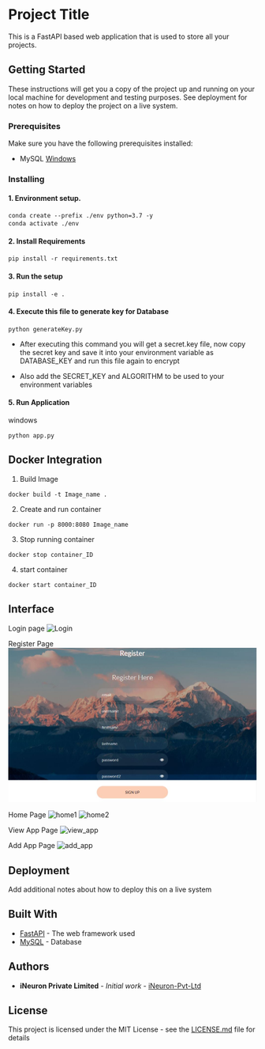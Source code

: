 # Project Title

This is a FastAPI based web application that is used to store all your projects.

## Getting Started

These instructions will get you a copy of the project up and running on your local machine for development and testing purposes. See deployment for notes on how to deploy the project on a live system.

### Prerequisites

Make sure you have the following prerequisites installed:
- MySQL [Windows](https://dev.mysql.com/downloads/windows/installer/8.0.html)


### Installing

#### 1. Environment setup.
```commandline
conda create --prefix ./env python=3.7 -y
conda activate ./env
```

#### 2. Install Requirements
```commandline
pip install -r requirements.txt
```

#### 3. Run the setup
```commandline
pip install -e .
```
#### 4. Execute this file to generate key for Database

```commandline
python generateKey.py 
```
- After executing this command you will get a secret.key file, now copy the 
secret key and save it into your environment variable as DATABASE_KEY and run this file again to encrypt

- Also add the SECRET_KEY and ALGORITHM to be used to your environment variables

#### 5. Run Application
windows
```commandline
python app.py 
```
## Docker  Integration 

1. Build Image 
```
docker build -t Image_name .
```
2. Create and run container
```
docker run -p 8000:8080 Image_name
```
3. Stop running container
```
docker stop container_ID
```
4. start container 
```
docker start container_ID
```

## Interface

Login page
![Login](https://user-images.githubusercontent.com/57321948/163331626-d6c9b97b-f3ee-4780-a43a-2acedadde2c6.JPG)

Register Page
![Register](project_store_presentation_layer/img/register.JPG)

Home Page
![home1](https://user-images.githubusercontent.com/57321948/163331708-89a54491-6c7e-426a-8d62-2b446b3f1603.JPG)
![home2](https://user-images.githubusercontent.com/57321948/163331716-b8ec4d6b-2862-4df5-b0c6-50a9c929d796.JPG)

View App Page
![view_app](https://user-images.githubusercontent.com/57321948/163331760-3a17d529-94d8-4497-8cf4-4b71378140e5.JPG)

Add App Page
![add_app](https://user-images.githubusercontent.com/57321948/163331787-fa64e0bf-d26b-4131-8536-bc1b35f1cca8.JPG)



## Deployment

Add additional notes about how to deploy this on a live system

## Built With

* [FastAPI](https://fastapi.tiangolo.com/) - The web framework used
* [MySQL](https://dev.mysql.com/downloads/windows/) - Database

## Authors

* **iNeuron Private Limited** - *Initial work* - [iNeuron-Pvt-Ltd](https://github.com/iNeuron-Pvt-Ltd)


## License

This project is licensed under the MIT License - see the [LICENSE.md](LICENSE.md) file for details


